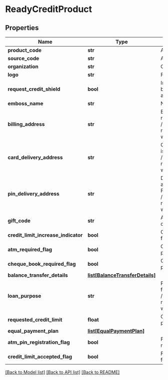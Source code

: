 # ReadyCreditProduct

## Properties
Name | Type | Description | Notes
------------ | ------------- | ------------- | -------------
**product_code** | **str** | A unique code that identifies the product | 
**source_code** | **str** | A source code to identify the product | 
**organization** | **str** | Card issuing organization name | 
**logo** | **str** | Product logo to identify the product | 
**request_credit_shield** | **bool** | Insurance enrolment for outstanding balance on the card. Valid values: true and false | [optional] 
**emboss_name** | **str** | Name to be embossed on card | [optional] 
**billing_address** | **str** | Billing address of applicant. This is a reference data field. Please use /v1/utilities/referenceData/{addressType} resource to get valid value of this field with description. | [optional] 
**card_delivery_address** | **str** | Card delivery address of applicant. This is a reference data field. Please use /v1/utilities/referenceData/{addressType} resource to get valid value of this field with description. | [optional] 
**pin_delivery_address** | **str** | Delivery address  for card pin of applicant. This is a reference data field. Please use /v1/utilities/referenceData/{addressType} resource to get valid value of this field with description. | [optional] 
**gift_code** | **str** | A  unique code that identifies the gift offered along with the product | [optional] 
**credit_limit_increase_indicator** | **bool** | Option for to review the credit limit in the future.Valid values: true and false | [optional] 
**atm_required_flag** | **bool** | Option to get ATM card along with product. Valid values: true and false | [optional] 
**cheque_book_required_flag** | **bool** | Option to get cheque book along with product. Valid values: true and false | [optional] 
**balance_transfer_details** | [**list[BalanceTransferDetails]**](BalanceTransferDetails.md) |  | [optional] 
**loan_purpose** | **str** | Purpose of loan. This is a reference data field. Please use /v1/utilities/referenceData/{loanPurpose} resource to get valid value of this field with description. | [optional] 
**requested_credit_limit** | **float** | Credit limit requested by applicant for the product. | [optional] 
**equal_payment_plan** | [**list[EqualPaymentPlan]**](EqualPaymentPlan.md) |  | [optional] 
**atm_pin_registration_flag** | **bool** | Flag to indicate if ATM PIN for the card is registered already by customer. | [optional] 
**credit_limit_accepted_flag** | **bool** | Flag to indicate acceptance of customer for the ready credit limit. | [optional] 

[[Back to Model list]](../README.md#documentation-for-models) [[Back to API list]](../README.md#documentation-for-api-endpoints) [[Back to README]](../README.md)

